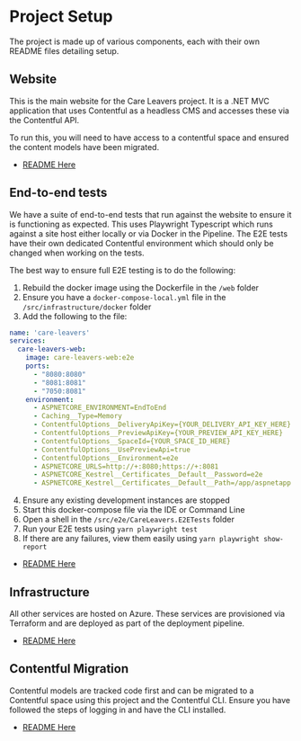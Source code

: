 # Project Setup

The project is made up of various components, each with their own README files detailing setup.

## Website

This is the main website for the Care Leavers project. It is a .NET MVC application that uses Contentful
as a headless CMS and accesses these via the Contentful API.

To run this, you will need to have access to a contentful space and ensured the content models have been migrated.

- [README Here](../../src/web/README.md)

## End-to-end tests

We have a suite of end-to-end tests that run against the website to ensure it is functioning as expected.
This uses Playwright Typescript which runs against a site host either locally or via Docker in the Pipeline. 
The E2E tests have their own dedicated Contentful environment which should only be changed when working on the tests.

The best way to ensure full E2E testing is to do the following:
1. Rebuild the docker image using the Dockerfile in the `/web` folder
2. Ensure you have a `docker-compose-local.yml` file in the `/src/infrastructure/docker` folder
3. Add the following to the file:
```yaml
name: 'care-leavers'
services:
  care-leavers-web:
    image: care-leavers-web:e2e
    ports:
      - "8080:8080"
      - "8081:8081"
      - "7050:8081"
    environment:
      - ASPNETCORE_ENVIRONMENT=EndToEnd
      - Caching__Type=Memory
      - ContentfulOptions__DeliveryApiKey={YOUR_DELIVERY_API_KEY_HERE}
      - ContentfulOptions__PreviewApiKey={YOUR_PREVIEW_API_KEY_HERE}
      - ContentfulOptions__SpaceId={YOUR_SPACE_ID_HERE}
      - ContentfulOptions__UsePreviewApi=true
      - ContentfulOptions__Environment=e2e
      - ASPNETCORE_URLS=http://+:8080;https://+:8081
      - ASPNETCORE_Kestrel__Certificates__Default__Password=e2e
      - ASPNETCORE_Kestrel__Certificates__Default__Path=/app/aspnetapp.pfx
```
4. Ensure any existing development instances are stopped
5. Start this docker-compose file via the IDE or Command Line
6. Open a shell in the `/src/e2e/CareLeavers.E2ETests` folder
7. Run your E2E tests using `yarn playwright test`
8. If there are any failures, view them easily using `yarn playwright show-report`


- [README Here](../../src/e2e/CareLeavers.E2ETests/README.md)

## Infrastructure

All other services are hosted on Azure. These services are provisioned via Terraform and are deployed as part of the deployment
pipeline. 

- [README Here](../../src/infrastructure/terraform/README.md)

## Contentful Migration

Contentful models are tracked code first and can be migrated to a Contentful space using this project and the Contentful CLI.
Ensure you have followed the steps of logging in and have the CLI installed.

- [README Here](../../src/contentful/CareLeavers.ContentfulMigration/README.md)